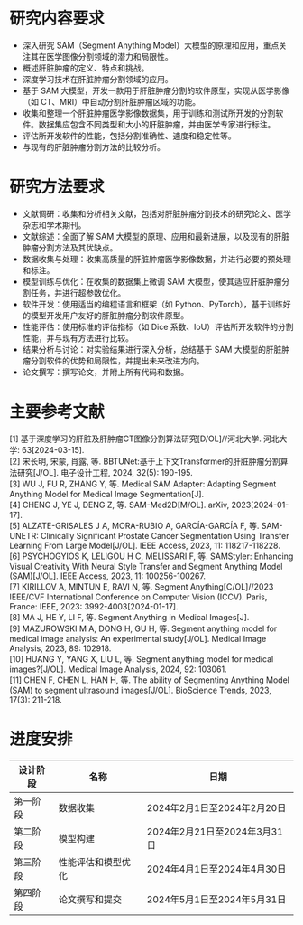 # 研究内容要求

- 深入研究 SAM（Segment Anything Model）大模型的原理和应用，重点关注其在医学图像分割领域的潜力和局限性。
- 概述肝脏肿瘤的定义、特点和挑战。
- 深度学习技术在肝脏肿瘤分割领域的应用。
- 基于 SAM 大模型，开发一款用于肝脏肿瘤分割的软件原型，实现从医学影像（如 CT、MRI）中自动分割肝脏肿瘤区域的功能。
- 收集和整理一个肝脏肿瘤医学影像数据集，用于训练和测试所开发的分割软件。数据集应包含不同类型和大小的肝脏肿瘤，并由医学专家进行标注。
- 评估所开发软件的性能，包括分割准确性、速度和稳定性等。
- 与现有的肝脏肿瘤分割方法的比较分析。

# 研究方法要求

- 文献调研：收集和分析相关文献，包括对肝脏肿瘤分割技术的研究论文、医学杂志和学术期刊。
- 文献综述：全面了解 SAM 大模型的原理、应用和最新进展，以及现有的肝脏肿瘤分割方法及其优缺点。
- 数据收集与处理：收集高质量的肝脏肿瘤医学影像数据，并进行必要的预处理和标注。
- 模型训练与优化：在收集的数据集上微调 SAM 大模型，使其适应肝脏肿瘤分割任务，并进行超参数优化。
- 软件开发：使用适当的编程语言和框架（如 Python、PyTorch），基于训练好的模型开发用户友好的肝脏肿瘤分割软件原型。
- 性能评估：使用标准的评估指标（如 Dice 系数、IoU）评估所开发软件的分割性能，并与现有方法进行比较。
- 结果分析与讨论：对实验结果进行深入分析，总结基于 SAM 大模型的肝脏肿瘤分割软件的优势和局限性，并提出未来改进方向。
- 论文撰写：撰写论文，并附上所有代码和数据。


# 主要参考文献

[1] 基于深度学习的肝脏及肝肿瘤CT图像分割算法研究[D/OL]//河北大学. 河北大学: 63[2024-03-15].  
[2] 宋长明, 宋蒙, 肖露, 等. BBTUNet:基于上下文Transformer的肝脏肿瘤分割算法研究[J/OL]. 电子设计工程, 2024, 32(5): 190-195.  
[3] WU J, FU R, ZHANG Y, 等. Medical SAM Adapter: Adapting Segment Anything Model for Medical Image Segmentation[J].  
[4] CHENG J, YE J, DENG Z, 等. SAM-Med2D[M/OL]. arXiv, 2023[2024-01-17].  
[5] ALZATE-GRISALES J A, MORA-RUBIO A, GARCÍA-GARCÍA F, 等. SAM-UNETR: Clinically Significant Prostate Cancer Segmentation Using Transfer Learning From Large Model[J/OL]. IEEE Access, 2023, 11: 118217-118228.  
[6] PSYCHOGYIOS K, LELIGOU H C, MELISSARI F, 等. SAMStyler: Enhancing Visual Creativity With Neural Style Transfer and Segment Anything Model (SAM)[J/OL]. IEEE Access, 2023,   11: 100256-100267.  
[7] KIRILLOV A, MINTUN E, RAVI N, 等. Segment Anything[C/OL]//2023 IEEE/CVF International Conference on Computer Vision (ICCV). Paris, France: IEEE, 2023: 3992-4003[2024-01-17].  
[8] MA J, HE Y, LI F, 等. Segment Anything in Medical Images[J].  
[9] MAZUROWSKI M A, DONG H, GU H, 等. Segment anything model for medical image analysis: An experimental study[J/OL]. Medical Image Analysis, 2023, 89: 102918.  
[10] HUANG Y, YANG X, LIU L, 等. Segment anything model for medical images?[J/OL]. Medical Image Analysis, 2024, 92: 103061.  
[11] CHEN F, CHEN L, HAN H, 等. The ability of Segmenting Anything Model (SAM) to segment ultrasound images[J/OL]. BioScience Trends, 2023, 17(3): 211-218.  
  

# 进度安排

| 设计阶段 | 名称               | 日期                         |
|----------|--------------------|------------------------------|
| 第一阶段 | 数据收集           | 2024年2月1日至2024年2月20日  |
| 第二阶段 | 模型构建           | 2024年2月21日至2024年3月31日 |
| 第三阶段 | 性能评估和模型优化 | 2024年4月1日至2024年4月30日  |
| 第四阶段 | 论文撰写和提交     | 2024年5月1日至2024年5月31日  |
